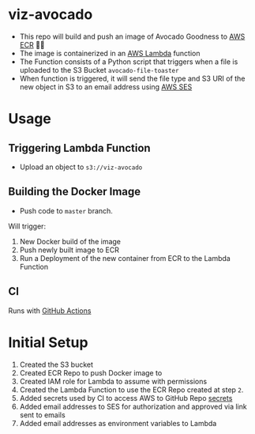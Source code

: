 # viz-avocado
- This repo will build and push an image of Avocado Goodness to [AWS ECR](https://aws.amazon.com/ecr/) 🥑🥑  
- The image is containerized in an [AWS Lambda](https://aws.amazon.com/lambda/) function
- The Function consists of a Python script that triggers when a file is uploaded to the S3 Bucket `avocado-file-toaster`  
- When function is triggered, it will send the file type and S3 URI of the new object in S3 to an email address using [AWS SES](https://aws.amazon.com/ses/)

# Usage
## Triggering Lambda Function

- Upload an object to `s3://viz-avocado`

## Building the Docker Image
- Push code to `master` branch.  

Will trigger:  
1. New Docker build of the image
2. Push newly built image to ECR
3. Run a Deployment of the new container from ECR to the Lambda Function

## CI
Runs with [GitHub Actions](https://github.com/J00MZ/viz-avocado/actions)

# Initial Setup

1. Created the S3 bucket
2. Created ECR Repo to push Docker image to
3. Created IAM role for Lambda to assume with permissions
4. Created the Lambda Function to use the ECR Repo created at step `2`.
5. Added secrets used by CI to access AWS to GitHub Repo [secrets](https://github.com/J00MZ/viz-avocado/settings/secrets/actions)
6. Added email addresses to SES for authorization and approved via link sent to emails
7. Added email addresses as environment variables to Lambda
